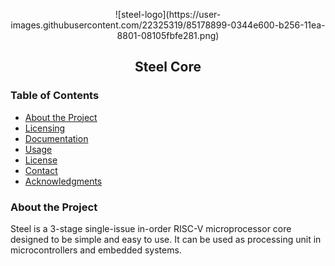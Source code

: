 <p align="center">![steel-logo](https://user-images.githubusercontent.com/22325319/85178899-0344e600-b256-11ea-8801-08105fbfe281.png)</p>
<h2 align="center">Steel Core</h2>



<!-- TABLE OF CONTENTS -->
### Table of Contents

* [About the Project](#about-the-project)
* [Licensing](#dependencies)
* [Documentation](#installation)
* [Usage](#usage)
* [License](#license)
* [Contact](#contact)
* [Acknowledgments](#acknowledgments)

### About the Project

Steel is a 3-stage single-issue in-order RISC-V microprocessor core designed to be simple and easy to use. It can be used as processing unit in microcontrollers and embedded systems.


